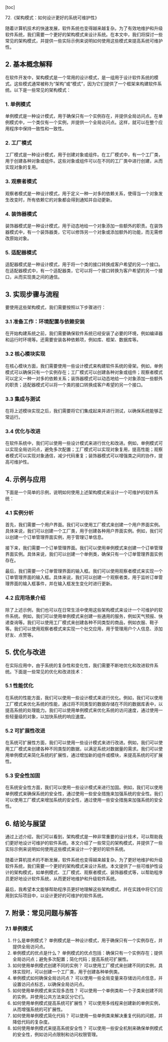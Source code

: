 
[toc]                    
                
                
72.《架构模式：如何设计更好的系统可维护性》

随着计算机技术的快速发展，软件系统也变得越来越复杂。为了有效地维护和升级软件系统，我们需要一个更好的架构模式来设计系统。在本文中，我们将探讨一些常见的架构模式，并提供一些实际示例来说明如何使用这些模式来提高系统可维护性。

## 2. 基本概念解释

在软件开发中，架构模式是一个常用的设计模式，是一组用于设计软件系统的模式。这些模式通常被称为“架构”或“模式”，因为它们提供了一个框架来构建软件系统。以下是一些常见的架构模式：

### 1. 单例模式
单例模式是一种设计模式，用于确保只有一个实例存在，并提供全局访问点。在单例模式中，一个类仅有一个实例，并提供一个全局访问点。这样，就可以在整个应用程序中保持一致性和一致性。

### 2. 工厂模式
工厂模式是一种设计模式，用于创建对象或组件。在工厂模式中，有一个工厂类，用于创建各种对象或组件。这些对象或组件可以在不同的工厂类中进行创建，从而实现对象的复用。

### 3. 观察者模式
观察者模式是一种设计模式，用于定义一种一对多的依赖关系，使得当一个对象发生改变时，所有依赖它的对象都会得到通知并自动更新。

### 4. 装饰器模式
装饰器模式是一种设计模式，用于动态地给一个对象添加一些额外的职责。在装饰器模式中，有一个装饰器类，它可以修饰另一个对象或添加额外的功能，而无需修改原始对象。

### 5. 适配器模式
适配器模式是一种设计模式，用于将一个类的接口转换成客户希望的另一个接口。在适配器模式中，有一个适配器类，它可以将一个接口转换为客户希望的另一个接口，从而实现类之间的通信。

## 3. 实现步骤与流程

要使用这些架构模式，我们需要按照以下步骤进行：

### 3.1 准备工作：环境配置与依赖安装

在开始构建系统之前，我们需要确保软件系统已经安装了必要的环境，例如编译器和运行时环境等。还需要安装各种依赖项，例如库、框架、数据库等。

### 3.2 核心模块实现

在核心模块方面，我们需要使用一些设计模式来构建软件系统的骨架。例如，单例模式可以确保只有一个实例存在；工厂模式可以创建各种对象或组件；观察者模式可以定义一种一对多的依赖关系；装饰器模式可以动态地给一个对象添加一些额外的职责；适配器模式可以将一个类的接口转换成客户希望的另一个接口。

### 3.3 集成与测试

在将上述模块实现之后，我们需要将它们集成起来并进行测试，以确保系统能够正常运行。

### 3.4 优化与改进

在软件系统中，我们可以使用一些设计模式来进行优化和改进。例如，单例模式可以实现全局访问点，避免多次配置；工厂模式可以实现对象复用，提高性能；观察者模式可以实现对象通信，减少代码重复；装饰器模式可以增强类之间的协作，提高可维护性。

## 4. 示例与应用

下面是一个简单的示例，说明如何使用上述架构模式来设计一个可维护的软件系统：

### 4.1 实例分析

首先，我们需要一个用户界面。我们可以使用工厂模式来创建一个用户界面实例。具体来说，我们可以创建一个工厂类，用于创建各种用户界面实例。例如，我们可以创建一个订单管理界面实例，用于管理订单信息。

接下来，我们需要一个订单管理界面。我们可以使用单例模式来创建一个订单管理界面实例。具体来说，我们可以创建一个单例类，确保只有一个订单管理界面实例存在。

最后，我们需要一个订单管理界面的输入框。我们可以使用观察者模式来实现一个订单管理界面的输入框。具体来说，我们可以创建一个观察者类，用于监听订单管理界面的输入框事件，并在输入框发生变化时进行更新。

### 4.2 应用场景介绍

除了上述示例，我们也可以在日常生活中使用这些架构模式来设计一个可维护的软件系统。例如，我们可以使用单例模式来创建一些通用的服务，例如天气预报、快递查询等。我们可以使用工厂模式来创建各种不同类型的商品，例如衣服、鞋子等。我们可以使用观察者模式来实现一个社交应用，用于管理用户个人信息、添加好友、点赞等。

## 5. 优化与改进

在实际应用中，由于系统的复杂性和变化性，我们需要不断地优化和改进软件系统。下面是一些常见的优化和改进技术：

### 5.1 性能优化

在系统的性能方面，我们可以使用一些设计模式来进行优化。例如，我们可以使用工厂模式来优化系统的性能，通过将不同类型的数据存储在不同的数据库表中，以提高系统的处理能力。我们可以使用单例模式来优化系统的访问速度，通过使用一些轻量级的对象，以加快系统的响应速度。

### 5.2 可扩展性改进

在系统可扩展性方面，我们可以使用一些设计模式来进行改进。例如，我们可以使用工厂模式来创建各种不同类型的数据，以满足系统对数据量的需求。我们可以使用单例模式来简化系统的扩展性，通过增加新的组件或模块，来提高系统的可扩展性。

### 5.3 安全性加固

在系统安全性方面，我们可以使用一些设计模式来进行加固。例如，我们可以使用单例模式来确保系统的安全性，通过使用一些安全措施来加强系统的安全性。我们可以使用工厂模式来增加系统的安全性，通过使用一些安全措施来加强系统的安全性。

## 6. 结论与展望

通过上述介绍，我们可以看到，架构模式是一种非常重要的设计技术，可以帮助我们更好地设计可维护的软件系统。本文介绍了一些常见的架构模式，并提供了一些实际示例来说明如何使用这些模式来设计一个更好的软件系统。

随着计算机技术的不断发展，软件系统也变得越来越复杂。为了更好地维护和升级软件系统，我们需要一个更好的架构模式来设计系统。本文提供了一些可维护性设计的架构模式，如单例模式、工厂模式、观察者模式、装饰器模式等，以帮助程序员更好地设计软件系统，从而更好地维护和升级软件系统。

最后，我希望本文能够帮助程序员更好地理解这些架构模式，并在实践中将它们应用到实际项目中，以设计更好的可维护的软件系统。

## 7. 附录：常见问题与解答

### 7.1 单例模式

1. 什么是单例模式？
单例模式是一种设计模式，用于确保只有一个实例存在，并提供全局访问点。
2. 单例模式的优点是什么？
单例模式的优点包括：确保只有一个实例存在；提供全局访问点；避免多次配置；简化代码；提高系统可扩展性。
3. 如何使用单例模式创建不同的实例？
可以使用工厂模式来创建不同的实例，具体实现时，可以创建一个工厂类，用于创建各种单例类。
4. 单例模式如何确保全局访问点？
可以使用一些全局变量来存储访问点信息，并设置访问点标志，以确保全局访问点。
5. 如何使用单例模式来实现多态性？
可以使用一个单例类和一个子类来创建不同的实例，并使用公共方法来区分它们。
6. 如何使用单例模式提高系统可扩展性？
可以使用多线程来创建新的单例实例，从而增强系统的可扩展性。
7. 如何使用单例模式简化代码？
可以使用一些单例类来解决重复代码的问题，并降低代码的复杂度。
8. 如何使用单例模式来提高系统安全性？
可以使用一些安全机制来确保单例模式的安全性，例如访问点限制和访问权限管理。

